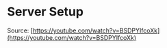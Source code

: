 # Server Setup

Source: [https://youtube.com/watch?v=BSDPYIfcoXk](https://youtube.com/watch?v=BSDPYIfcoXk)
